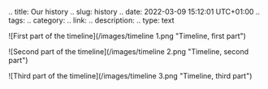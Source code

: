 .. title: Our history
.. slug: history
.. date: 2022-03-09 15:12:01 UTC+01:00
.. tags: 
.. category: 
.. link: 
.. description: 
.. type: text

![First part of the timeline](/images/timeline 1.png "Timeline, first part")

![Second part of the timeline](/images/timeline 2.png "Timeline, second part")

![Third part of the timeline](/images/timeline 3.png "Timeline, third part")
